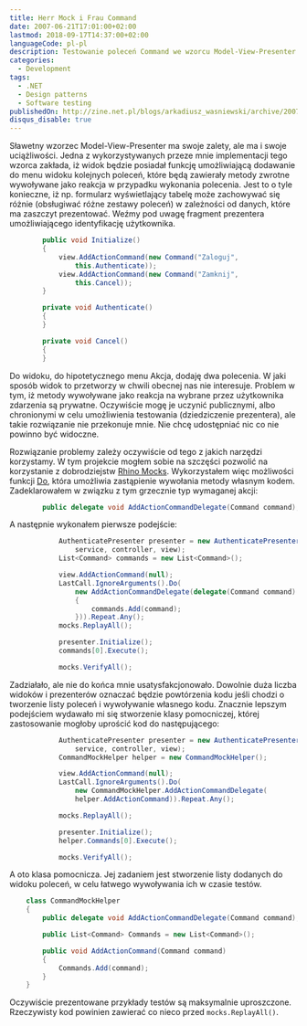 ```yaml
---
title: Herr Mock i Frau Command
date: 2007-06-21T17:01:00+02:00
lastmod: 2018-09-17T14:37:00+02:00
languageCode: pl-pl
description: Testowanie poleceń Command we wzorcu Model-View-Presenter
categories:
  - Development
tags:
  - .NET
  - Design patterns
  - Software testing
publishedOn: http://zine.net.pl/blogs/arkadiusz_wasniewski/archive/2007/06/21/herr-mock-i-frau-command.aspx
disqus_disable: true
---
```


Sławetny wzorzec Model-View-Presenter ma swoje zalety, ale ma i swoje uciążliwości. Jedna z wykorzystywanych przeze mnie implementacji tego wzorca zakłada, iż widok będzie posiadał funkcję umożliwiającą dodawanie do menu widoku kolejnych poleceń, które będą zawierały metody zwrotne wywoływane jako reakcja w przypadku wykonania polecenia. Jest to o tyle konieczne, iż np. formularz wyświetlający tabelę może zachowywać się różnie (obsługiwać różne zestawy poleceń) w zależności od danych, które ma zaszczyt prezentować. Weźmy pod uwagę fragment prezentera umożliwiającego identyfikację użytkownika.

```csharp
        public void Initialize()
        {
            view.AddActionCommand(new Command("Zaloguj",
                this.Authenticate));
            view.AddActionCommand(new Command("Zamknij",
                this.Cancel));
        }

        private void Authenticate()
        {
        }

        private void Cancel()
        {
        }
```

Do widoku, do hipotetycznego menu Akcja, dodaję dwa polecenia. W jaki sposób widok to przetworzy w chwili obecnej nas nie interesuje. Problem w tym, iż metody wywoływane jako reakcja na wybrane przez użytkownika zdarzenia są prywatne. Oczywiście mogę je uczynić publicznymi, albo chronionymi w celu umożliwienia testowania (dziedziczenie prezentera), ale takie rozwiązanie nie przekonuje mnie. Nie chcę udostępniać nic co nie powinno być widoczne.

Rozwiązanie problemy zależy oczywiście od tego z jakich narzędzi korzystamy. W tym projekcie mogłem sobie na szczęści pozwolić na korzystanie z dobrodziejstw [Rhino Mocks](https://github.com/ayende/rhino-mocks). Wykorzystałem więc możliwości funkcji [Do](http://www.ayende.com/Wiki/Rhino+Mocks+The+Do()+Handler.ashx), która umożliwia zastąpienie wywołania metody własnym kodem. Zadeklarowałem w związku z tym grzecznie typ wymaganej akcji:

```csharp
        public delegate void AddActionCommandDelegate(Command command);
```

A następnie wykonałem pierwsze podejście:

```csharp
            AuthenticatePresenter presenter = new AuthenticatePresenter(
                service, controller, view);
            List<Command> commands = new List<Command>();

            view.AddActionCommand(null);
            LastCall.IgnoreArguments().Do(
                new AddActionCommandDelegate(delegate(Command command)
                {
                    commands.Add(command);
                })).Repeat.Any();
            mocks.ReplayAll();

            presenter.Initialize();
            commands[0].Execute();

            mocks.VerifyAll();
```

Zadziałało, ale nie do końca mnie usatysfakcjonowało. Dowolnie duża liczba widoków i prezenterów oznaczać będzie powtórzenia kodu jeśli chodzi o tworzenie listy poleceń i wywoływanie własnego kodu. Znacznie lepszym podejściem wydawało mi się stworzenie klasy pomocniczej, której zastosowanie mogłoby uprościć kod do następującego:

```csharp
            AuthenticatePresenter presenter = new AuthenticatePresenter(
                service, controller, view);
            CommandMockHelper helper = new CommandMockHelper();

            view.AddActionCommand(null);
            LastCall.IgnoreArguments().Do(
                new CommandMockHelper.AddActionCommandDelegate(
                helper.AddActionCommand)).Repeat.Any();

            mocks.ReplayAll();

            presenter.Initialize();
            helper.Commands[0].Execute();

            mocks.VerifyAll();
```

A oto klasa pomocnicza. Jej zadaniem jest stworzenie listy dodanych do widoku poleceń, w celu łatwego wywoływania ich w czasie testów.

```csharp
    class CommandMockHelper
    {
        public delegate void AddActionCommandDelegate(Command command);

        public List<Command> Commands = new List<Command>();

        public void AddActionCommand(Command command)
        {
            Commands.Add(command);
        }
    }
```

Oczywiście prezentowane przykłady testów są maksymalnie uproszczone. Rzeczywisty kod powinien zawierać co nieco przed `mocks.ReplayAll()`.